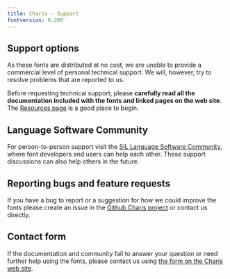 ```yaml
---
title: Charis - Support
fontversion: 6.200
---
```


## Support options

As these fonts are distributed at no cost, we are unable to provide a commercial level of personal technical support. We will, however, try to resolve problems that are reported to us.

Before requesting technical support, please **carefully read all the documentation included with the fonts and linked pages on the web site**. The [Resources page](resources.md) is a good place to begin.

## Language Software Community

For person-to-person support visit the [SIL Language Software Community](https://community.software.sil.org/c/silfonts), where font developers and users can help each other. These support discussions can also help others in the future.

## Reporting bugs and feature requests

If you have a bug to report or a suggestion for how we could improve the fonts please create an issue in the [Github Charis project](https://github.com/silnrsi/font-charis/issues) or contact us directly.

## Contact form

If the documentation and community fail to answer your question or need further help using the fonts, please contact us using [the form on the Charis web site](https://software.sil.org/charis/about/contact/).

